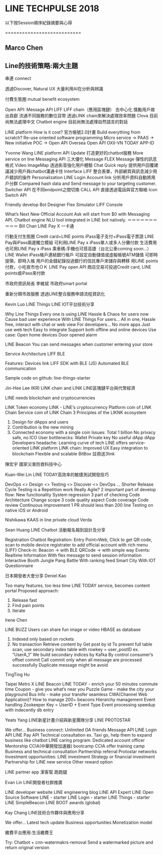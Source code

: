 # LINE TECHPULSE 2018

以下按Session順序紀錄摘要與心得

===========================

## Marco Chen
## Line的技術策略:兩大主題

串連 connect

透過Discover, Natural UX
大量利用AI在分析與辨識

付費生態圈 mutual benefit ecosystem

Open API:
Message API
LIFF
LIFF chain（應用區塊鏈）
去中心化
獎勵用戶做出貢獻
流通不同服務的數位貨幣
透過LINK chain來解決處理效率問題
Clova
目前尚無法處理中文
Chatbot engine
目前尚無法處理自然語言的對話

LINE platform
How is it cost?
官方帳號2.0計畫
Build everything from scratch?
Re-use oriented software programming
Micro service -> PAAS -> New initiative POC -> Open API
Oversea Open API
OXII-VN
TODAY APP-ID

Yvonne Wang
LINE platform API Update
打造更好的chatbot服務
More service on line
Messaging API
三大優化
Message
FLEX Message
彈性的訊息格式
Video ImageMap
透過影音強化用戶體驗
Chat
Quick reply
提供用戶回覆建議減少用戶與chatbot溝通卡住
Interface
LIFF
整合表單，外部網頁與訊息減少用戶錯誤的操作
Personalization
LINE Login
Account link
分析用戶資料自動將用戶分群
Compared hash data and
Send message to your targeting customer.
Switcher API
在不同endpoint之間切換
CALL API
直接透過電話與官方聯絡
Icon Switch API

Friendly develop
Bot Designer
Flex Simulator
LIFF Console

What’s Next
New Official Account
Ask will start from $0 with Messaging API.
Chatbot engine
NLU tool integrated in LINE bot natively.
＝＝＝＝＝＝＝＝＝＝
Bill Chan
LINE Pay X 一卡通

行動支付生態圈
Credit card+LINE points
iPass電子支付+iPass電子票證
LINE Pay與iPass兩邊獨立模組
可利用LINE Pay x iPass單人或多人分攤付款
生活費用也可用LINE Pay x iPass
乘車碼:手機也可搭高捷（台北公車coming soon…） LINE Wallet
iPass帳戶連結銀行帳戶
可設定自動儲值或虛擬帳號ATM儲值
可即時提領，即時入帳
用戶的金錢紀錄投過銀行的信託專戶來儲存與轉移
用LINE points付款，小吃夜市也ＯＫ
LINE Pay open API
商店交易可投過Credit card, LINE points或iPass來付款

市政府資訊局長 李維斌
市政府smart portal

重新分類市政服務
透過LINE整合服務申請流程資訊化

Kevin Luo
LINE Things
LINE IOT平台技術分享

Why Line Things
Every one is using LINE
Hassle & Chaos for users now
Cause bad user experience
With LINE Things
For users…
All in one, Hassle free, interact with chat or web view
For developers…
No more apps
Just use web tech
Easy to integrate
Support both offline and online devices
Use case:
Open home devices
Door opened alarm

LINE Beacon
You can send messages when customer entering your store

Service Architecture
LIFF BLE

Features:
Devices link
LIFF SDK with BLE (JS)
Automated BLE communication

Sample code on github: line-things-starter

Jin-Hee Lee (KR)
LINK chain and LINK
LINE區塊鏈平台與代幣經濟

LINE needs blockchain and cryptocurrencies

LINK Token economy
LINK - LINE’s cryptocurrency
Platform coin of LINK Chain
Service coin of LINK Chain
3 Principles of the LIKNK ecosystem
1. Design for dApps and users
2. Contribution is the new mining
3. Connected economy with a single coin
Issues:
Total 1 billion 
No privacy safe, no ICO
User bottlenecks:
Wallet
Private key
No useful dApp
dApp Developers headache:
Learning curve of tech
LINE offers service-oriented LINK platform
LINK chain:
Improved UX
Easy integration to blockchain
Flexible and scalable
BitBox 註冊送3link

陳宏宇 國家災害防救科技中心

Kuan-Wei Lin
LINE TODAY高效率的敏捷測試開發技巧

DevOps <> Design <> Testing <> Discover <> DevOps …
Shorter Release Cycle
Testing is a Repetition work
Really Agile?
2 important part of develop flow:
New functionality
System regression
3 part of checking
Code
Architecture
Change scope
3 code quality aspect
Code coverage
Code review
Continuous improvement
1 PR should less than 200 line
Testing on native iOS or Android

Nishikawa
KAAS in line private cloud
Verda

Sean Huang
LINE Chatbot
活動報名報到設計及分享

Registration Chatbot
Registration:
Entry Point>Web, Click to get QR code, scan to mobile device
registrater to add official account with rich menu (LIFF)
Check-in:
Beacon -> with BLE
QRCode -> with simple way
Events:
Realtime Information
With flex message to send session information Interactive Booth
Jungle Pang Battle
With ranking feed
Smart City
With IOT
Questionnaire

日本開發者大會分享
Deniel Kao

Too many features, too less time
LINE TODAY service, becomes content portal
Proposed approach:
1. Release fast
2. Find pain points
3. Iterate

Irene Chen

LINE BUZZ
Users can share fun image or video
HBASE as database
1. Indexed only based on rockets
2. No transaction
Retrieve content by Get post by id
To prevent full table scan, use secondary index table with rowkey = user_postID ex. “UserA_1”
We build secondary indices by Kafka
By control consumer’s offset commit
Call commit only when all message are processed successfully
 Duplicate message might be avoid

TingTing Hu

Taipei Metro X LINE Beacon
LINE TODAY - enrich your 50 minutes commute time
Coupon - give you what’s near you
Puzzle Game - make the city your playground
Bus Info - make your transfer seamless
CWA(Channel Web Application)?
How to manage 200+ beacons
Hierarchy management
Event handling
Zookeeper Key = UserID + Event Type
Event processing speedup with indecently db entry

Yeats Yang
LINE新星計畫介紹與新星團隊分享
LINE PROTOSTAR

We offer…
Business connect:
Unlimited OA friends
Message API
LINE Login API
LINE Pay API
Technical consultation
ex. Taxi go, help them to expand business like chatbot
LINE caring program:
Dedicated account officer
Mentorship
CCIA(中華開發加速器) bootcamp
CCIA offer training camp
Business and technical consultation
Partnership referral
Protostar networks
Investment opportunities:
LINE investment
Strategy or financial investment
Partnership for LINE new service
Other reward option

LINE partner app
潔客幫
跑跑腿

Evan Lin
LINE開發者社群推廣

LINE developer website
LINE engineering blog
LINE API Expert
LINE Open Source Software
LINE - starter
LINE Login - starter
LINE Things - starter
LINE SimpleBeacon
LINE BOOT awards (global)

Kay Chang
LINE技術合作夥伴與應用分享

We offer…
Latest tech update
Business opportunities
Monetization model

繳費平台應用:生活繳費王

Try:
Chatbot + cnn-watermakrs-removal
Send a watermarked picture and return original version
